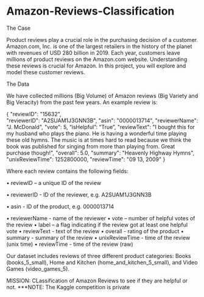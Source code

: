 # Amazon-Reviews-Classification
The Case

Product reviews play a crucial role in the purchasing decision of a customer. Amazon.com, Inc. is one of the largest retailers in the history of the planet with revenues of USD 280 billion in 2019. Each year, customers leave millions of product reviews on the Amazon.com website. Understanding these reviews is crucial for Amazon. In this project, you will explore and model these customer reviews. 

The Data

We have collected millions (Big Volume) of Amazon reviews (Big Variety and Big Veracity) from the past few years. An example review is:

{ 
  "reviewID": "15632",   
  "reviewerID": "A2SUAM1J3GNN3B", 
  "asin": "0000013714", 
  "reviewerName": "J. McDonald", 
  "vote": 5, 
  “isHelpful”: “True”,
  "reviewText": "I bought this for my husband who plays the piano. He is having a wonderful time playing these old hymns. The music is at times hard to read because we think the book was published for singing from more than playing from. Great purchase though!", 
  "overall": 5.0, 
  "summary": "Heavenly Highway Hymns", 
  "unixReviewTime": 1252800000, 
  "reviewTime": "09 13, 2009" 
}

 
Where each review contains the following fields:

•	reviewID – a unique ID of the review

•	reviewerID - ID of the reviewer, e.g. A2SUAM1J3GNN3B

•	asin - ID of the product, e.g. 0000013714

•	reviewerName - name of the reviewer
•	vote – number of helpful votes of the review
•	label – a flag indicating if the review got at least one helpful vote
•	reviewText - text of the review
•	overall - rating of the product
•	summary - summary of the review
•	unixReviewTime - time of the review (unix time)
•	reviewTime - time of the review (raw)

Our dataset includes reviews of three different product categories: Books (books_5_small), Home and Kitchen (home_and_kitchen_5_small), and Video Games (video_games_5).

MISSION: CLassification of Amazon Reviews to see if they are helpful or not.
***NOTE: The Kaggle competition is private

